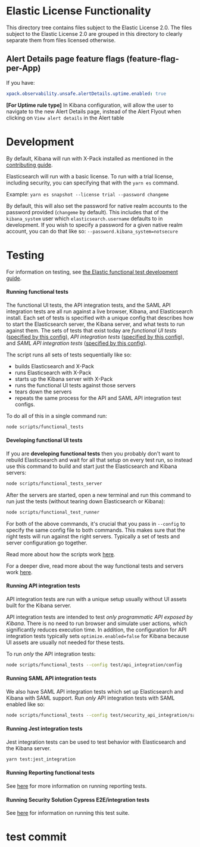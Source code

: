 # Elastic License Functionality

This directory tree contains files subject to the Elastic License 2.0.
The files subject to the Elastic License 2.0 are grouped in this directory to clearly separate them from files licensed otherwise.

## Alert Details page feature flags (feature-flag-per-App)

If you have:

```yaml
xpack.observability.unsafe.alertDetails.uptime.enabled: true
```

**[For Uptime rule type]** In Kibana configuration, will allow the user to navigate to the new Alert Details page, instead of the Alert Flyout when clicking on `View alert details` in the Alert table

# Development

By default, Kibana will run with X-Pack installed as mentioned in the [contributing guide](../CONTRIBUTING.md).

Elasticsearch will run with a basic license. To run with a trial license, including security, you can specifying that with the `yarn es` command.

Example: `yarn es snapshot --license trial --password changeme`

By default, this will also set the password for native realm accounts to the password provided (`changeme` by default). This includes that of the `kibana_system` user which `elasticsearch.username` defaults to in development. If you wish to specify a password for a given native realm account, you can do that like so: `--password.kibana_system=notsecure`

# Testing

For information on testing, see [the Elastic functional test development guide](https://www.elastic.co/guide/en/kibana/current/development-tests.html).

#### Running functional tests

The functional UI tests, the API integration tests, and the SAML API integration tests are all run against a live browser, Kibana, and Elasticsearch install. Each set of tests is specified with a unique config that describes how to start the Elasticsearch server, the Kibana server, and what tests to run against them. The sets of tests that exist today are _functional UI tests_ ([specified by this config](test/functional/config.base.js)), _API integration tests_ ([specified by this config](test/api_integration/config.ts)), and _SAML API integration tests_ ([specified by this config](test/security_api_integration/saml.config.ts)).

The script runs all sets of tests sequentially like so:

- builds Elasticsearch and X-Pack
- runs Elasticsearch with X-Pack
- starts up the Kibana server with X-Pack
- runs the functional UI tests against those servers
- tears down the servers
- repeats the same process for the API and SAML API integration test configs.

To do all of this in a single command run:

```sh
node scripts/functional_tests
```

#### Developing functional UI tests

If you are **developing functional tests** then you probably don't want to rebuild Elasticsearch and wait for all that setup on every test run, so instead use this command to build and start just the Elasticsearch and Kibana servers:

```sh
node scripts/functional_tests_server
```

After the servers are started, open a new terminal and run this command to run just the tests (without tearing down Elasticsearch or Kibana):

```sh
node scripts/functional_test_runner
```

For both of the above commands, it's crucial that you pass in `--config` to specify the same config file to both commands. This makes sure that the right tests will run against the right servers. Typically a set of tests and server configuration go together.

Read more about how the scripts work [here](../scripts/README.md).

For a deeper dive, read more about the way functional tests and servers work [here](../src/platform/packages/shared/kbn-test/README.mdx).

#### Running API integration tests

API integration tests are run with a unique setup usually without UI assets built for the Kibana server.

API integration tests are intended to test _only programmatic API exposed by Kibana_. There is no need to run browser and simulate user actions, which significantly reduces execution time. In addition, the configuration for API integration tests typically sets `optimize.enabled=false` for Kibana because UI assets are usually not needed for these tests.

To run _only_ the API integration tests:

```sh
node scripts/functional_tests --config test/api_integration/config
```

#### Running SAML API integration tests

We also have SAML API integration tests which set up Elasticsearch and Kibana with SAML support. Run _only_ API integration tests with SAML enabled like so:

```sh
node scripts/functional_tests --config test/security_api_integration/saml.config
```

#### Running Jest integration tests

Jest integration tests can be used to test behavior with Elasticsearch and the Kibana server.

```sh
yarn test:jest_integration
```

#### Running Reporting functional tests

See [here](./test/functional/apps/dashboard/group3/reporting/README.mdx) for more information on running reporting tests.

#### Running Security Solution Cypress E2E/integration tests

See [here](./solutions/security/plugins/security_solution//public/management/cypress/README.md) for information on running this test suite.

# test commit
